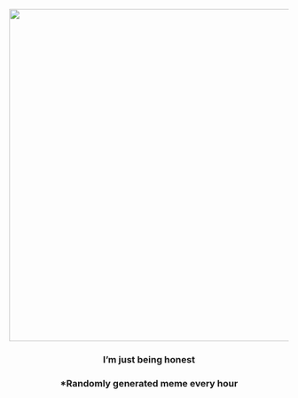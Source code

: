 <p align="center">
        <img src="https://i.redd.it/0j0z85skflt91.jpg" width="600" height="600">
        </p>
        <h3 align="center">I’m just being honest</h3>
        <h3 align="center">*Randomly generated meme every hour</h3>
    